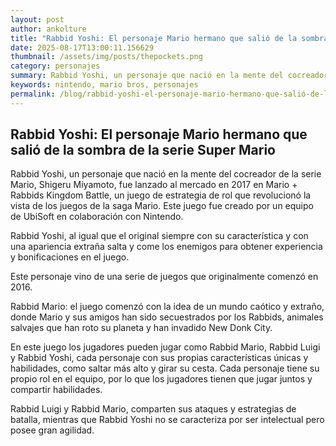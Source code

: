 ```yaml
--- 
layout: post 
author: ankolture 
title: "Rabbid Yoshi: El personaje Mario hermano que salió de la sombra de la serie Super Mario"
date: 2025-08-17T13:00:11.156629 
thumbnail: /assets/img/posts/thepockets.png
category: personajes 
summary: Rabbid Yoshi, un personaje que nació en la mente del cocreador de la serie Mario, Shigeru Miyamoto, fue lanzado al mercado en 2017 en Mario + Rabbids...
keywords: nintendo, mario bros, personajes 
permalink: /blog/rabbid-yoshi-el-personaje-mario-hermano-que-salió-de-la-sombra-de-la-serie-super-mario/ 
--- 
```


## Rabbid Yoshi: El personaje Mario hermano que salió de la sombra de la serie Super Mario

Rabbid Yoshi, un personaje que nació en la mente del cocreador de la serie Mario, Shigeru Miyamoto, fue lanzado al mercado en 2017 en Mario + Rabbids Kingdom Battle, un juego de estrategia de rol que revolucionó la vista de los juegos de la saga Mario. Este juego fue creado por un equipo de UbiSoft en colaboración con Nintendo.

Rabbid Yoshi, al igual que el original siempre con su característica y con una apariencia extraña salta y come los enemigos para obtener experiencia y bonificaciones en el juego.

Este personaje vino de una serie de juegos que originalmente comenzó en 2016.

Rabbid Mario: el juego comenzó con la idea de un mundo caótico y extraño, donde Mario y sus amigos han sido secuestrados por los Rabbids, animales salvajes que han roto su planeta y han invadido New Donk City.

En este juego los jugadores pueden jugar como Rabbid Mario, Rabbid Luigi y Rabbid Yoshi, cada personaje con sus propias características únicas y habilidades, como saltar más alto y girar su cesta.  Cada personaje tiene su propio rol en el equipo, por lo que los jugadores tienen que jugar juntos y compartir habilidades.

Rabbid Luigi y Rabbid Mario, comparten sus ataques y estrategias de batalla, mientras que Rabbid Yoshi no se caracteriza por ser intelectual pero posee gran agilidad.
